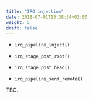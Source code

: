 ```yaml
---
title: "IRQ injection"
date: 2018-07-01T15:38:34+02:00
weight: 5
draft: false
---
```


- `irq_pipeline_inject()`

- `irq_stage_post_root()`

- `irq_stage_post_head()`

- `irq_pipeline_send_remote()`

TBC.
